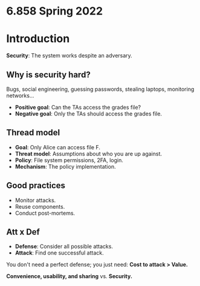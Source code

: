 # 6.858 Spring 2022 

# Introduction

**Security**: The system works despite an adversary.

## Why is security hard?

Bugs, social engineering, guessing passwords, stealing laptops, monitoring networks...

- **Positive goal**: Can the TAs access the grades file?
- **Negative goal**: Only the TAs should access the grades file.

## Thread model

- **Goal**: Only Alice can access file F.
- **Threat model**: Assumptions about who you are up against.
- **Policy**: File system permissions, 2FA, login.
- **Mechanism**: The policy implementation.

## Good practices

- Monitor attacks.
- Reuse components.
- Conduct post-mortems.

## Att x Def

- **Defense**: Consider all possible attacks.
- **Attack**: Find one successful attack.

You don't need a perfect defense; you just need: **Cost to attack > Value.**

**Convenience, usability, and sharing** vs. **Security.**

